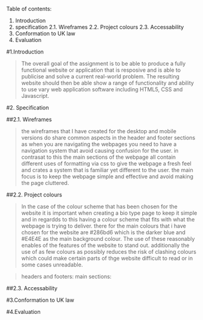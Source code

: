 Table of contents:
1. Introduction
2. specification
    2.1. Wireframes
    2.2. Project colours
    2.3. Accessability
3. Conformation to UK law
4. Evaluation

#1.Introduction

>The overall goal of the assignment is to be able to produce a fully functional website or application that is resposive and 
is able to publicise and solve a current real-world problem. The resulting website should then be able show a range of functionality
and ability to use vary web application software including HTML5, CSS and Javascript. 

#2. Specification

##2.1. Wireframes
>the wireframes that I have created for the desktop and mobile versions do share common aspects in the header and footer sections as
when you are navigating the webpages you need to have a navigation system that avoid causing confusion for the user. in contrasat to
this the main sections of the webpage all contain different uses of formatting via css to give the webpage a fresh feel and 
crates a system that is familiar yet different to the user. the main focus is to keep the webpage simple and effective and avoid
making the page cluttered.

##2.2. Project colours
>In the case of the colour scheme that has been chosen for the website it is important when creating a bio type page to keep it
simple and in regardds to this having a colour scheme that fits with what the webpage is trying to deliver. there for the main
colours that i have chosen for the website are #286bd6 which is the darker blue and #E4E4E as the main background colour. The use
of these reasonably enables of the features of the website to stand out. additionally the use of as few colours as possibly reduces
the risk of clashing colours which could make certain parts of thge website difficult to read or in some cases unreadable. 

>headers and footers:
>main sections:

##2.3. Accessability

#3.Conformation to UK law


#4.Evaluation